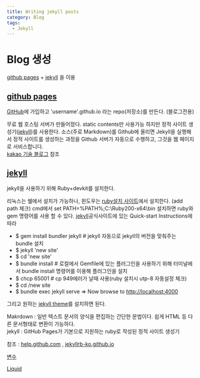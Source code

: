 ```yaml
---
title: Writing jekyll posts
category: Blog
tags:
  - Jekyll
---
```


# Blog 생성
[github pages] + [jekyll] 을 이용

## [github pages]

[GitHub]에 가입하고 'username'.github.io 라는  repo(저장소)를 만든다. (블로그전용)

무료 웹 호스팅 서버가 만들어졌다. static contents만 사용가능 하지만 정적 사이트 생성기([jekyll])를 사용한다.
소스(주로 Markdown)를 Github에 올리면 Jekyll을 실행해서 정적 사이트를 생성하는 과정을 Github 서버가 자동으로 수행하고, 그것을 웹 페이지로 서비스합니다.  
[kakao 기술 블로그] 참조

## [jekyll]

jekyll을 사용하기 위해 Ruby+devkit를 설치한다.

리눅스는 쉘에서 설치가 가능하나, 윈도우는 [ruby설치 사이트]에서 설치한다. (add path 체크)
cmd에서 set PATH=%PATH%;C:\Ruby200-x64\bin
설치하면 ruby와 gem 명령어를 사용 할 수 있다.
[jekyll]공식사이트에 있는 Quick-start Instructions에 따라

- $ gem install bundler jekyll # jekyll 자동으로 jekyll의 버전을 맞춰주는 bundle 설치
- $ jekyll 'new site'
- $ cd 'new site'
- $ bundle install # 로컬에서 Gemfile에 있는 플러그인을 사용하기 위해 터미널에서 bundle install 명령어를 이용해 플러그인을 설치
- $ chcp 65001 # cp 949에러가 날때 사용(ruby 설치시 utp-8 자동설정 체크)
- $ cd /new site 
- $ bundle exec jekyll serve
  => Now browse to <http://localhost:4000>



그리고 원하는 [jekyll theme]를 설치하면 된다.

Makrdown : 일반 텍스트 문서의 양식을 편집하는 간단한 문법이다. 쉽게 HTML 등 다른 문서형태로 변환이 가능하다.  
jekyll : GitHub Pages가 기본으로 지원하는 ruby로 작성된 정적 사이트 생성기  

참조 : [help.github.com](https://help.github.com/articles/using-jekyll-as-a-static-site-generator-with-github-pages/) , [jekyllrb-ko.github.io](https://jekyllrb-ko.github.io/)

[github pages]:https://pages.github.com/
[jekyll]:https://jekyllrb.com/
[github]:https://github.com/
[kakao 기술 블로그]:http://tech.kakao.com/2016/07/07/tech-blog-story/
[ruby설치 사이트]:https://rubyinstaller.org/downloads/
[jekyll theme]:https://github.com/topics/jekyll-theme

[변수](https://jekyllrb-ko.github.io/docs/variables/)

[Liquid](https://shopify.github.io/liquid/tags/control-flow/)

